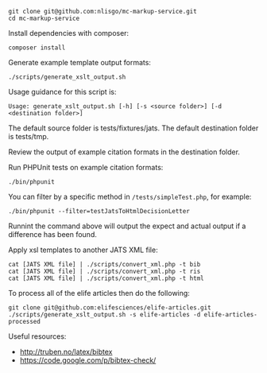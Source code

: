 ```
git clone git@github.com:nlisgo/mc-markup-service.git
cd mc-markup-service
```

Install dependencies with composer:

```
composer install
```

Generate example template output formats:
```
./scripts/generate_xslt_output.sh
```

Usage guidance for this script is:
```
Usage: generate_xslt_output.sh [-h] [-s <source folder>] [-d <destination folder>]
```

The default source folder is tests/fixtures/jats.
The default destination folder is tests/tmp.

Review the output of example citation formats in the destination folder.

Run PHPUnit tests on example citation formats:
```
./bin/phpunit
```

You can filter by a specific method in ```/tests/simpleTest.php```, for example:
```
./bin/phpunit --filter=testJatsToHtmlDecisionLetter
```

Runnint the command above will output the expect and actual output if a difference has been found.

Apply xsl templates to another JATS XML file:
```
cat [JATS XML file] | ./scripts/convert_xml.php -t bib
cat [JATS XML file] | ./scripts/convert_xml.php -t ris
cat [JATS XML file] | ./scripts/convert_xml.php -t html
```

To process all of the elife articles then do the following:
```
git clone git@github.com:elifesciences/elife-articles.git
./scripts/generate_xslt_output.sh -s elife-articles -d elife-articles-processed
```

Useful resources:

* http://truben.no/latex/bibtex
* https://code.google.com/p/bibtex-check/

